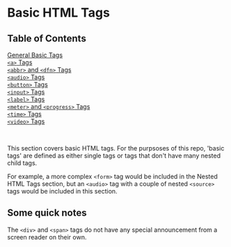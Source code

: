 # Basic HTML Tags

## Table of Contents

[General Basic Tags](https://github.com/thatblindgeye/screenreader-outputs/blob/main/basic%20html%20tags/general_basic_tags.md)
<br>
[`<a>` Tags](https://github.com/thatblindgeye/screenreader-outputs/blob/main/basic%20html%20tags/a_tags.md)
<br>
[`<abbr>` and `<dfn>` Tags](https://github.com/thatblindgeye/screenreader-outputs/blob/main/basic%20html%20tags/abbr_dfn_tags.md)
<br>
[`<audio>` Tags](https://github.com/thatblindgeye/screenreader-outputs/blob/main/basic%20html%20tags/audio_tags.md)
<br>
[`<button>` Tags](https://github.com/thatblindgeye/screenreader-outputs/blob/main/basic%20html%20tags/button_tags.md)
<br>
[`<input>` Tags](https://github.com/thatblindgeye/screenreader-outputs/blob/main/basic%20html%20tags/input_tags.md)
<br>
[`<label>` Tags](https://github.com/thatblindgeye/screenreader-outputs/blob/main/basic%20html%20tags/label_tags.md)
<br>
[`<meter>` and `<progress>` Tags](https://github.com/thatblindgeye/screenreader-outputs/blob/main/basic%20html%20tags/meter_and_progress_tags.md)
<br>
[`<time>` Tags](https://github.com/thatblindgeye/screenreader-outputs/blob/main/basic%20html%20tags/time_tags.md)
<br>
[`<video>` Tags](https://github.com/thatblindgeye/screenreader-outputs/blob/main/basic%20html%20tags/video_tags.md)

<br>

This section covers basic HTML tags. For the purpsoses of this repo, 'basic tags' are defined as either single tags or tags that don't have many nested child tags.

For example, a more complex `<form>` tag would be included in the Nested HTML Tags section, but an `<audio>` tag with a couple of nested `<source>` tags would be included in this section.

## Some quick notes

The `<div>` and `<span>` tags do not have any special announcement from a screen reader on their own.
